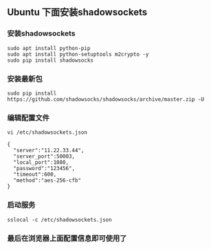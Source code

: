 ## Ubuntu 下面安装shadowsockets


### 安装shadowsockets

```
sudo apt install python-pip
sudo apt install python-setuptools m2crypto -y
sudo pip install shadowsocks
```

### 安装最新包

```
sudo pip install https://github.com/shadowsocks/shadowsocks/archive/master.zip -U
```
### 编辑配置文件
```
vi /etc/shadowsockets.json

{
  "server":"11.22.33.44",
  "server_port":50003,
  "local_port":1080,
  "password":"123456",
  "timeout":600,
  "method":"aes-256-cfb"
}
```

### 启动服务

```
sslocal -c /etc/shadowsockets.json
```

### 最后在浏览器上面配置信息即可使用了